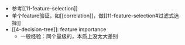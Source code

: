 - 参考[[11-feature-selection]]
- 单个feature验证，如[[correlation]]，做[[11-feature-selection#过滤式选择]]
- [[4-decision-tree]]: feature importance
  - 一般经验：同个量级的，本质上没太大差别